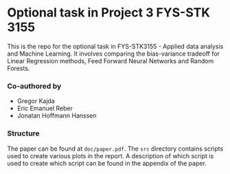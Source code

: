 # Optional task in Project 3 FYS-STK 3155

This is the repo for the optional task in FYS-STK3155 - Applied data analysis and Machine Learning. It involves comparing the bias-variance tradeoff for Linear Regression methods, Feed Forward Neural Networks and Random Forests.

### Co-authored by

- Gregor Kajda
- Eric Emanuel Reber
- Jonatan Hoffmann Hanssen

### Structure

The paper can be found at ```doc/paper.pdf```. The ```src``` directory contains scripts used to create various plots in the report. A description of which script is used to create which script can be found in the appendix of the paper.
